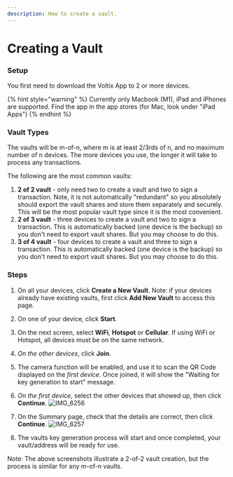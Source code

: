 ```yaml
---
description: How to create a vault.
---
```


# Creating a Vault

### Setup

You first need to download the Voltix App to 2 or more devices.&#x20;

{% hint style="warning" %}
Currently only Macbook (M1), iPad and iPhones are supported. Find the app in the app stores (for Mac, look under "iPad Apps")
{% endhint %}

### Vault Types

The vaults will be m-of-n, where m is at least 2/3rds of n, and no maximum number of n devices. The more devices you use, the longer it will take to process any transactions.

The following are the most common vaults:

1. **2 of 2 vault** - only need two to create a vault and two to sign a transaction. Note, it is not automatically "redundant" so you absolutely should export the vault shares and store them separately and securely. This will be the most popular vault type since it is the most convenient.&#x20;
2. **2 of 3 vault** - three devices to create a vault and two to sign a transaction. This is automatically backed (one device is the backup) so you don't need to export vault shares. But you may choose to do this.&#x20;
3. **3 of 4 vault** - four devices to create a vault and three to sign a transaction. This is automatically backed (one device is the backup) so you don't need to export vault shares. But you may choose to do this.&#x20;

### Steps

1. On all your devices, click **Create a New Vault**. Note: if your devices already have existing vaults, first click **Add New Vault** to access this page. 
   
2. On one of your device, click **Start**.

3. On the next screen, select **WiFi**, **Hotspot** or **Cellular**. If using WiFi or Hotspot, all devices must be on the same network.

4. *On the other devices*, click **Join**.

5. The camera function will be enabled, and use it to scan the QR Code displayed on the *first device*. Once joined, it will show the "Waiting for key generation to start" message.

6. *On the first device*, select the other devices that showed up, then click **Continue**.
![IMG_6256](https://github.com/SamYap0/Voltix-docs/assets/96066776/f56779ad-fb6d-495e-95ae-4668f7576559)

7. On the Summary page, check that the details are correct, then click **Continue**.
![IMG_6257](https://github.com/SamYap0/Voltix-docs/assets/96066776/022713bd-c503-41db-859c-a2dd0b2ac52d)

8. The vaults key generation process will start and once completed, your vault/address will be ready for use.

Note: The above screenshots illustrate a 2-of-2 vault creation, but the process is similar for any m-of-n vaults.
